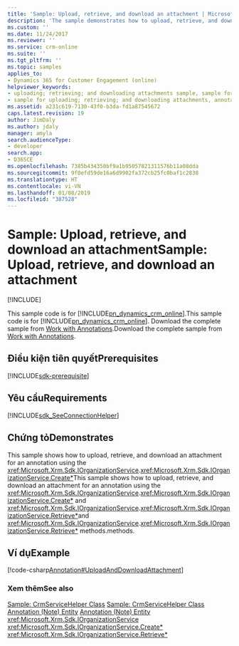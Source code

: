 ```yaml
---
title: 'Sample: Upload, retrieve, and download an attachment | MicrosoftDocs'
description: 'The sample demonstrates how to upload, retrieve, and download an attachment for an annotation using the IOrganizationService.Entity) and IOrganizationService.ColumnSet) methods. '
ms.custom: ''
ms.date: 11/24/2017
ms.reviewer: ''
ms.service: crm-online
ms.suite: ''
ms.tgt_pltfrm: ''
ms.topic: samples
applies_to:
- Dynamics 365 for Customer Engagement (online)
helpviewer_keywords:
- uploading; retrieving; and downloading attachments sample, sample for the annotation (note) entity
- sample for uploading; retrieving; and downloading attachments, annotation (note) entity sample
ms.assetid: a231c619-7130-43f0-b3da-fd1a87545672
caps.latest.revision: 19
author: JimDaly
ms.author: jdaly
manager: amyla
search.audienceType:
- developer
search.app:
- D365CE
ms.openlocfilehash: 7385b434350bf9a1b95057821311576b11a08dda
ms.sourcegitcommit: 9f0efd59de16a6d9902fa372cb25fc0baf1c2838
ms.translationtype: HT
ms.contentlocale: vi-VN
ms.lasthandoff: 01/08/2019
ms.locfileid: "387528"
---
```

# <a name="sample-upload-retrieve-and-download-an-attachment"></a><span data-ttu-id="3d62e-103">Sample: Upload, retrieve, and download an attachment</span><span class="sxs-lookup"><span data-stu-id="3d62e-103">Sample: Upload, retrieve, and download an attachment</span></span>

[!INCLUDE[](../includes/cc_applies_to_update_9_0_0.md)]

<span data-ttu-id="3d62e-104">This sample code is for [!INCLUDE[pn_dynamics_crm_online](../includes/pn-dynamics-crm-online.md)].</span><span class="sxs-lookup"><span data-stu-id="3d62e-104">This sample code is for [!INCLUDE[pn_dynamics_crm_online](../includes/pn-dynamics-crm-online.md)].</span></span> <span data-ttu-id="3d62e-105">Download the complete sample from [Work with Annotations](https://code.msdn.microsoft.com/Annotation-Sample-9d797e21).</span><span class="sxs-lookup"><span data-stu-id="3d62e-105">Download the complete sample from [Work with Annotations](https://code.msdn.microsoft.com/Annotation-Sample-9d797e21).</span></span>  

## <a name="prerequisites"></a><span data-ttu-id="3d62e-106">Điều kiện tiên quyết</span><span class="sxs-lookup"><span data-stu-id="3d62e-106">Prerequisites</span></span>
[!INCLUDE[sdk-prerequisite](../includes/sdk-prerequisite.md)]
  
## <a name="requirements"></a><span data-ttu-id="3d62e-107">Yêu cầu</span><span class="sxs-lookup"><span data-stu-id="3d62e-107">Requirements</span></span>  
[!INCLUDE[sdk_SeeConnectionHelper](../includes/sdk-seeconnectionhelper.md)]
  
## <a name="demonstrates"></a><span data-ttu-id="3d62e-108">Chứng tỏ</span><span class="sxs-lookup"><span data-stu-id="3d62e-108">Demonstrates</span></span>  
 <span data-ttu-id="3d62e-109">This sample shows how to upload, retrieve, and download an attachment for an annotation using the <xref:Microsoft.Xrm.Sdk.IOrganizationService>.<xref:Microsoft.Xrm.Sdk.IOrganizationService.Create*></span><span class="sxs-lookup"><span data-stu-id="3d62e-109">This sample shows how to upload, retrieve, and download an attachment for an annotation using the <xref:Microsoft.Xrm.Sdk.IOrganizationService>.<xref:Microsoft.Xrm.Sdk.IOrganizationService.Create*></span></span> <span data-ttu-id="3d62e-110">and <xref:Microsoft.Xrm.Sdk.IOrganizationService>.<xref:Microsoft.Xrm.Sdk.IOrganizationService.Retrieve*></span><span class="sxs-lookup"><span data-stu-id="3d62e-110">and <xref:Microsoft.Xrm.Sdk.IOrganizationService>.<xref:Microsoft.Xrm.Sdk.IOrganizationService.Retrieve*></span></span> <span data-ttu-id="3d62e-111">methods.</span><span class="sxs-lookup"><span data-stu-id="3d62e-111">methods.</span></span>  
  
## <a name="example"></a><span data-ttu-id="3d62e-112">Ví dụ</span><span class="sxs-lookup"><span data-stu-id="3d62e-112">Example</span></span>  
 [!code-csharp[Annotation#UploadAndDownloadAttachment](../snippets/csharp/CRMV8/annotation/cs/uploadanddownloadattachment.cs#uploadanddownloadattachment)]  
  
### <a name="see-also"></a><span data-ttu-id="3d62e-113">Xem thêm</span><span class="sxs-lookup"><span data-stu-id="3d62e-113">See also</span></span>  
 <span data-ttu-id="3d62e-114">[Sample: CrmServiceHelper Class](org-service/helper-code-serverconnection-class.md) </span><span class="sxs-lookup"><span data-stu-id="3d62e-114">[Sample: CrmServiceHelper Class](org-service/helper-code-serverconnection-class.md) </span></span>  
 <span data-ttu-id="3d62e-115">[Annotation (Note) Entity](annotation-note-entity.md) </span><span class="sxs-lookup"><span data-stu-id="3d62e-115">[Annotation (Note) Entity](annotation-note-entity.md) </span></span>  
<xref:Microsoft.Xrm.Sdk.IOrganizationService>   
 <xref:Microsoft.Xrm.Sdk.IOrganizationService.Create*>   
 <xref:Microsoft.Xrm.Sdk.IOrganizationService.Retrieve*>
